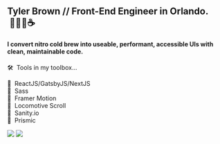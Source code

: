 ## Tyler Brown // Front-End Engineer in Orlando. &nbsp;🧑🏼‍💻☕️
#### I convert nitro cold brew into useable, performant, accessible UIs with clean, maintainable code.

🛠&nbsp; Tools in my toolbox...

🚀&nbsp; ReactJS/GatsbyJS/NextJS<br />
🚀&nbsp; Sass<br />
🚀&nbsp; Framer Motion<br />
🚀&nbsp; Locomotive Scroll<br />
🚀&nbsp; Sanity.io<br />
🚀&nbsp; Prismic<br />

<a href="https://linkedin.com/in/tylerbrowndev/"><img src="https://img.shields.io/badge/LinkedIn-0077B5?style=for-the-badge&logo=linkedin&logoColor=white" /></a>
<a href="https://twitter.com/t_brown11b"><img src="https://img.shields.io/badge/Twitter-1DA1F2?style=for-the-badge&logo=twitter&logoColor=white" /></a>
